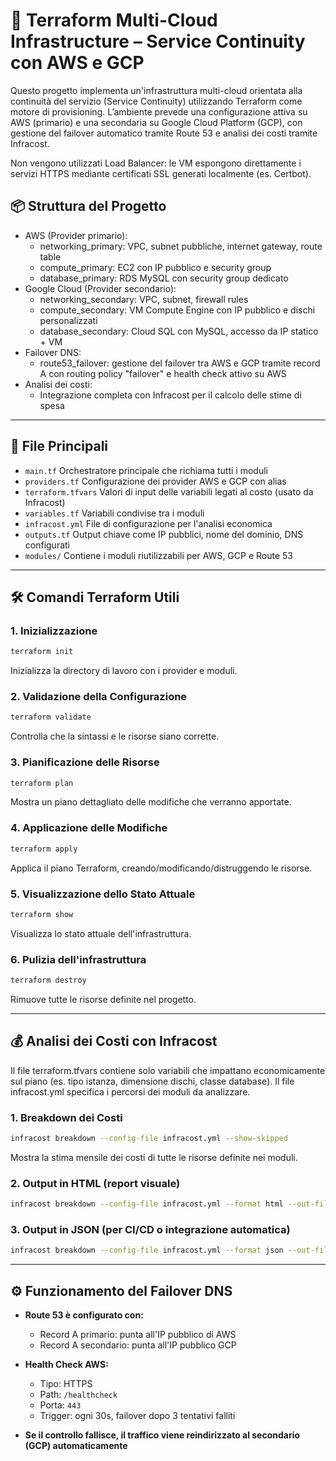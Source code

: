# 📘 Terraform Multi-Cloud Infrastructure – Service Continuity con AWS e GCP

Questo progetto implementa un'infrastruttura multi-cloud orientata alla continuità del servizio (Service Continuity) utilizzando Terraform come motore di provisioning. L’ambiente prevede una configurazione attiva su AWS (primario) e una secondaria su Google Cloud Platform (GCP), con gestione del failover automatico tramite Route 53 e analisi dei costi tramite Infracost.

Non vengono utilizzati Load Balancer: le VM espongono direttamente i servizi HTTPS mediante certificati SSL generati localmente (es. Certbot).

## 📦 Struttura del Progetto

- AWS (Provider primario):
  - networking_primary: VPC, subnet pubbliche, internet gateway, route table
  - compute_primary: EC2 con IP pubblico e security group
  - database_primary: RDS MySQL con security group dedicato
- Google Cloud (Provider secondario):
  - networking_secondary: VPC, subnet, firewall rules
  - compute_secondary: VM Compute Engine con IP pubblico e dischi personalizzati
  - database_secondary: Cloud SQL con MySQL, accesso da IP statico + VM
- Failover DNS:
  - route53_failover: gestione del failover tra AWS e GCP tramite record A con routing policy "failover" e health check attivo su AWS
- Analisi dei costi:
  - Integrazione completa con Infracost per il calcolo delle stime di spesa

---

## 📎 File Principali

- `main.tf` Orchestratore principale che richiama tutti i moduli
- `providers.tf` Configurazione dei provider AWS e GCP con alias
- `terraform.tfvars` Valori di input delle variabili legati al costo (usato da Infracost)
- `variables.tf` Variabili condivise tra i moduli
- `infracost.yml` File di configurazione per l'analisi economica
- `outputs.tf` Output chiave come IP pubblici, nome del dominio, DNS configurati
- `modules/` Contiene i moduli riutilizzabili per AWS, GCP e Route 53

---

## 🛠️ Comandi Terraform Utili

### 1. Inizializzazione
```bash
terraform init
```
Inizializza la directory di lavoro con i provider e moduli.

### 2. Validazione della Configurazione
```bash
terraform validate
```
Controlla che la sintassi e le risorse siano corrette.

### 3. Pianificazione delle Risorse
```bash
terraform plan
```
Mostra un piano dettagliato delle modifiche che verranno apportate.

### 4. Applicazione delle Modifiche
```bash
terraform apply
```
Applica il piano Terraform, creando/modificando/distruggendo le risorse.

### 5. Visualizzazione dello Stato Attuale
```bash
terraform show
```
Visualizza lo stato attuale dell'infrastruttura.

### 6. Pulizia dell'infrastruttura
```bash
terraform destroy
```
Rimuove tutte le risorse definite nel progetto.

---

## 💰 Analisi dei Costi con Infracost

Il file terraform.tfvars contiene solo variabili che impattano economicamente sul piano (es. tipo istanza, dimensione dischi, classe database). Il file infracost.yml specifica i percorsi dei moduli da analizzare.

### 1. Breakdown dei Costi
```bash
infracost breakdown --config-file infracost.yml --show-skipped
```
Mostra la stima mensile dei costi di tutte le risorse definite nei moduli.

### 2. Output in HTML (report visuale)
```bash
infracost breakdown --config-file infracost.yml --format html --out-file infracost-report.html
```

### 3. Output in JSON (per CI/CD o integrazione automatica)
```bash
infracost breakdown --config-file infracost.yml --format json --out-file infracost.json
```

---

## ⚙️ Funzionamento del Failover DNS

- **Route 53 è configurato con:**
  - Record A primario: punta all'IP pubblico di AWS
  - Record A secondario: punta all'IP pubblico GCP

- **Health Check AWS:**
  - Tipo: HTTPS
  - Path: `/healthcheck`
  - Porta: `443`
  - Trigger: ogni 30s, failover dopo 3 tentativi falliti

- **Se il controllo fallisce, il traffico viene reindirizzato al secondario (GCP) automaticamente**
